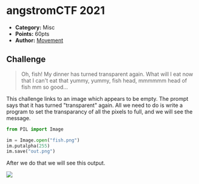 # angstromCTF 2021

* **Category:**  Misc
* **Points:** 60pts
* **Author:** [Movement](https://github.com/MovementGH)

## Challenge

> Oh, fish! My dinner has turned transparent again. What will I eat now that I can't eat that yummy, yummy, fish head, mmmmmm head of fish mm so good...

This challenge links to an image which appears to be empty. The prompt says that it has turned "transparent" again. All we need to do is write a program to set the transparancy of all the pixels to full, and we will see the message.

```py
from PIL import Image

im = Image.open("fish.png")   
im.putalpha(255)
im.save("out.png")
```

After we do that we will see this output.

<img src="https://cdn.discordapp.com/attachments/829468687575810068/830143701594275920/out.png">